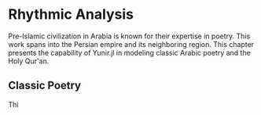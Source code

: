Rhythmic Analysis
=============
Pre-Islamic civilization in Arabia is known for their expertise in poetry. This work spans into the Persian empire and its neighboring region. This chapter presents the capability of Yunir.jl in modeling classic Arabic poetry and the Holy Qur'an.

## Classic Poetry
Thi